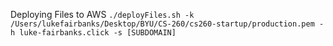 
Deploying Files to AWS
`./deployFiles.sh -k /Users/lukefairbanks/Desktop/BYU/CS-260/cs260-startup/production.pem -h luke-fairbanks.click -s [SUBDOMAIN]`
